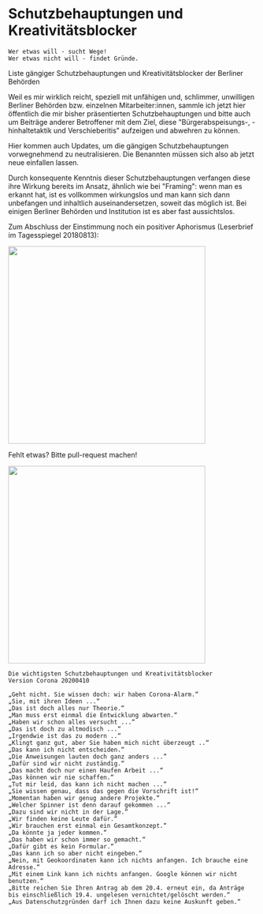 # Schutzbehauptungen und Kreativitätsblocker

```
Wer etwas will - sucht Wege!
Wer etwas nicht will - findet Gründe.
```


Liste gängiger Schutzbehauptungen und Kreativitätsblocker der Berliner Behörden

Weil es mir wirklich reicht, speziell mit unfähigen und, schlimmer, unwilligen Berliner Behörden bzw. einzelnen Mitarbeiter:innen, sammle ich jetzt hier öffentlich die mir bisher präsentierten Schutzbehauptungen und bitte auch um Beiträge anderer Betroffener mit dem Ziel, diese "Bürgerabspeisungs-, -hinhaltetaktik und Verschieberitis" aufzeigen und abwehren zu können. 

Hier kommen auch Updates, um die gängigen Schutzbehauptungen vorwegnehmend zu neutralisieren. Die Benannten müssen sich also ab jetzt neue einfallen lassen.

Durch konsequente Kenntnis dieser Schutzbehauptungen verfangen diese ihre Wirkung bereits im Ansatz, ähnlich wie bei "Framing": wenn man es erkannt hat, ist es vollkommen wirkungslos und man kann sich dann unbefangen und inhaltlich auseinandersetzen, soweit das möglich ist. Bei einigen Berliner Behörden und Institution ist es aber fast aussichtslos.

Zum Abschluss der Einstimmung noch ein positiver Aphorismus (Leserbrief im Tagesspiegel 20180813):

<img src="https://raw.githubusercontent.com/Wikinaut/Schutzbehauptungen/master/20180813%20Wer%20etwas%20will%2C%20sucht%20Wege.%20Wer%20etwas%20nicht%20will%2C%20Gr%C3%BCnde.jpg" width=400>

Fehlt etwas? Bitte pull-request machen!

<!--<img src="https://github.com/Wikinaut/Schutzbehauptungen/blob/master/Kreativit%C3%A4tsblocker-Bild.JPG" height=300>-->

<img src="https://github.com/Wikinaut/Schutzbehauptungen/blob/master/Die%20wichtigsten%20Kreativit%C3%A4tsblocker%20und%20Schutzbehauptungen.png" height=400>

```
Die wichtigsten Schutzbehauptungen und Kreativitätsblocker
Version Corona 20200410

„Geht nicht. Sie wissen doch: wir haben Corona-Alarm.“
„Sie, mit ihren Ideen ...“
„Das ist doch alles nur Theorie.“
„Man muss erst einmal die Entwicklung abwarten.“
„Haben wir schon alles versucht ...“
„Das ist doch zu altmodisch ...“
„Irgendwie ist das zu modern ..“
„Klingt ganz gut, aber Sie haben mich nicht überzeugt ..“
„Das kann ich nicht entscheiden.“
„Die Anweisungen lauten doch ganz anders ...”
„Dafür sind wir nicht zuständig.“
„Das macht doch nur einen Haufen Arbeit ...“
„Das können wir nie schaffen.“
„Tut mir leid, das kann ich nicht machen ...“
„Sie wissen genau, dass das gegen die Vorschrift ist!“
„Momentan haben wir genug andere Projekte.“
„Welcher Spinner ist denn darauf gekommen ...“
„Dazu sind wir nicht in der Lage.“
„Wir finden keine Leute dafür.“
„Wir brauchen erst einmal ein Gesamtkonzept.“
„Da könnte ja jeder kommen.“
„Das haben wir schon immer so gemacht.“
„Dafür gibt es kein Formular.“
„Das kann ich so aber nicht eingeben.“
„Nein, mit Geokoordinaten kann ich nichts anfangen. Ich brauche eine Adresse.“
„Mit einem Link kann ich nichts anfangen. Google können wir nicht benutzen.“
„Bitte reichen Sie Ihren Antrag ab dem 20.4. erneut ein, da Anträge bis einschließlich 19.4. ungelesen vernichtet/gelöscht werden.“
„Aus Datenschutzgründen darf ich Ihnen dazu keine Auskunft geben.“
```
